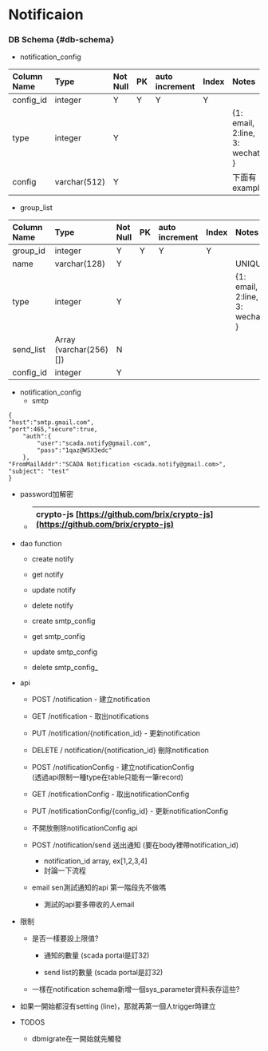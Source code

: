 # Notificaion

### DB Schema {#db-schema}

* notification\_config

| Column Name | Type | Not Null | PK | auto increment | Index | Notes |
| :--- | :--- | :--- | :--- | :--- | :--- | :--- |
| config\_id | integer | Y | Y | Y | Y |  |
| type | integer | Y |  |  |  | {1: email, 2:line, 3: wechat } |
| config | varchar\(512\) | Y |  |  |  | 下面有example |

* group\_list

| Column Name | Type | Not Null | PK | auto increment | Index | Notes |
| :--- | :--- | :--- | :--- | :--- | :--- | :--- |
| group\_id | integer | Y | Y | Y | Y |  |
| name | varchar\(128\) | Y |  |  |  | UNIQUE |
| type | integer | Y |  |  |  | {1: email, 2:line, 3: wechat } |
| send\_list | Array \(varchar\(256\)\[\]\) | N |  |  |  |  |
| config\_id | integer | Y |  |  |  |  |

* notification\_config
  * smtp

```
{
"host":"smtp.gmail.com",
"port":465,"secure":true,
    "auth":{
        "user":"scada.notify@gmail.com",
        "pass":"1qaz@WSX3edc"
    },
"FromMailAddr":"SCADA Notification <scada.notify@gmail.com>",
"subject": "test"
}
```

* password加解密

  * | crypto-js [https://github.com/brix/crypto-js](https://github.com/brix/crypto-js) |
    | :--- |

* dao function

  * create notify

  * get notify

  * update notify

  * delete notify

  * create smtp\_config

  * get smtp\_config

  * update smtp\_config

  * delete smtp_config_

* api

  * POST /notification - 建立notification

  * GET /notification - 取出notifications

  * PUT /notification/{notification\_id} - 更新notification

  * DELETE / notification/{notification\_id} 刪除notification

  * POST /notificationConfig - 建立notificationConfig  
     \(透過api限制一種type在table只能有一筆record\)

  * GET /notificationConfig - 取出notificationConfig

  * PUT /notificationConfig/{config\_id} - 更新notificationConfig

  * 不開放刪除notificationConfig  api

  * POST /notification/send 送出通知 \(要在body裡帶notification\_id\)

    * notification\_id array, ex\[1,2,3,4\]
    * 討論一下流程

  * email sen測試通知的api 第一階段先不做嗎

    * 測試的api要多帶收的人email

* 限制

  * 是否一樣要設上限值?

    * 通知的數量 \(scada portal是訂32\)

    * send list的數量 \(scada portal是訂32\)

  * 一樣在notification schema新增一個sys\_parameter資料表存這些?

* 如果一開始都沒有setting \(line\)，那就再第一個人trigger時建立

* TODOS

  * dbmigrate在一開始就先觸發



